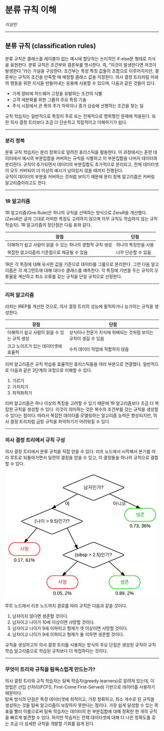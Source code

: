 분류 규칙 이해
================
*이상민*

-----

## 분류 규칙 (classification rules)

분류 규칙은 클래스를 레이블이 없는 예시에 할당하는 논리적인 if-else문 형태로 지식을 표현한다. 분류 규칙은 조건부와
결론부를 명시한다. 즉, “이것이 발생한다면 저것이 발생한다.”라는 가설을 구성한다. 조건부는 특정 특징 값들의
조합으로 이루어지지만, 결론부는 규칙의 조건을 만족할 때 배정할 클래스 값을 지정한다. 의사 결정 트리처럼 미래의 행동을
위한 지식을 만들어내는 응용헤 사용할 수 있으며, 다음과 같은 것들이 있다.

  - 기계 장비에 하드웨어 고장을 유발하는 조건의 식별
  - 고객 세분화를 위한 그룹의 주요 특징 기술
  - 주식 시장에서 큰 폭의 주가 하락이나 증가 상승에 선행하는 조건을 찾는 일

규칙 학습자는 일반적으로 특징이 주로 또는 전체적으로 명목형인 문제에 적용된다. 또한 의사 결정 트리보다 조금 더 단순하고
직접적이고 이해하기가 쉽다.

-----

### 분리 정복

분류 규칙 학습자는 분리 정복으로 알려진 휴리스틱을 활용한다. 이 과정에서는 훈련 데이터에서 예시의 부분집합을 커버하는 규칙을
식별하고 이 부분집합을 나머지 데이터와 분리한다. 규칙이 추가되면서 데이터의 부분집합도 추가적으로 분리되고, 전체
데이터셋이 모두 커버되어 더 이상의 예시가 남아있지 않을 때까지 진행된다.  
규칙이 데이터의 부분을 커버하는 것처럼 보이기 때문에 분리 정복 알고리즘은 커버링 알고리즘이라고도 한다.

-----

### 1R 알고리즘

1R 알고리즘(One Rule)은 하나의 규칙을 선택하는 방식으로 ZeroR을 개선했다. (ZeroR은 글자 그대로 어떠한 특징도
고려하지 않으며 아무 규칙도 학습하지 않는 규칙 학습자). 1R 알고리즘의 장단점은 다음 표와 같다.

| 장점                                | 단점          |
| --------------------------------- | ----------- |
| 이해하기 쉽고 사람이 읽을 수 있는 하나의 경험적 규칙 생성 | 하나의 특징만을 사용 |
| 복잡한 알고리즘의 기준점으로 제공될 수 있음          | 너무 단순할 수 있음 |

1R은 각 특징에 대해 유사한 값을 기준으로 데이터를 그룹으로 분리한다. 그런 다음 알고리즘은 각 세그먼트에 대해 대다수 클래스를
예측한다. 각 특징에 기반을 두는 규칙의 오류율을 계산하고 최소 오류를 갖는 규칙을 단일 규칙으로 선정한다.

-----

### 리퍼 알고리즘

리퍼는 IREP를 개선한 것으로, 의사 결정 트리의 성능에 필적하거나 능가하는 규칙을 생성한다.

| 장점                        | 단점                                    |
| ------------------------- | ------------------------------------- |
| 이해하기 쉽고 사람이 읽을 수 있는 규칙 생성 | 상식이나 전문가 지식에 위배되는 것처럼 보이는 규칙이 생길 수 있음 |
| 크고 노이즈가 있는 데이터셋에 효율적      | 수치 데이터 작업에 적합하지 않음                    |

리퍼 알고리즘은 규칙 학습용 효율적인 휴리스틱들을 여러 부분으로 연결했다. 일반적으로 다음과 같은 3단계의 과정으로 이해할 수
있다.

1.  기르기
2.  가지치기
3.  최적화하기

리퍼 알고리즘은 하나 이상의 특징을 고려할 수 있기 때문에 1R 알고리즘보다 조금 더 복잡한 규칙을 생성할 수 있다. 이것이
의미하는 것은 복수의 조건부를 갖는 규칙을 생성할 수 있다는 점이다. 따라서 복잡한 데이터를 모델링하는 알고리즘 능력은
향상되지만, 의사 결정 트리처럼 금방 규칙을 파악하기가 어려워질 수 있다.

-----

### 의사 결정 트리에서 규칙 구성

의사 결정 트리에서 분류 규칙을 직접 얻을 수 있다. 리프 노드에서 시작해서 분기를 따라 루트로 되돌아가면서 일련의 결정을 얻을
수 있고, 이 결정들을 하나의 규칙으로 결합할 수 있다.

<p align=center>
<img src="formula/tree.png">
</p>

루트 노드에서 리프 노드까지 경로를 따라 규칙은 다음과 같을 것이다.

1.  남자이지 않다면 생존할 것이다.
2.  남자이고 나이가 10세 이상이면 사망할 것이다.
3.  남자이고 나이가 9세 이하이고 형제가 셋 이상이면 사망할 것이다.
4.  남자이고 나이가 9세 이하이고 형제가 둘 이하면 생존할 것이다.

규칙을 생성하고자 의사 결정 트리를 사용하는 방식의 주요 단점은 생성된 규칙이 규칙 학습 알고리즘으로 학습된 규칙보다 더
복잡하다는 것이다.

-----

### 무엇이 트리와 규칙을 탐욕스럽게 만드는가?

의사 결정 트리와 규칙 학습자는 탐욕 학습자(greedy learners)로 알려져 있는데, 이 방법은 선입 선처리(FCFS,
First-Come First-Served) 기반으로 데이터를 사용하기 때문이다.  
탐욕 방식의 단점은 특정 데이터셋에 최적이고, 가장 정확하고, 최소 개수로 된 규칙을 생성하는 것을 탐욕 알고리즘이 보장하지
못한다는 점이다. 가장 쉽게 달성할 수 있는 목표를 빨리 이룸으로써 탐욕 학습자는 데이터의 한 부분집합에 대해 정확한
한 개의 규칙을 빠르게 발견할 수 있다. 하지만 학습자는 전체 데이터셋에 대해 더 나은 정확도를 갖는 조금 더 섬세한 규칙을
개발할 기회를 잃게 된다.

